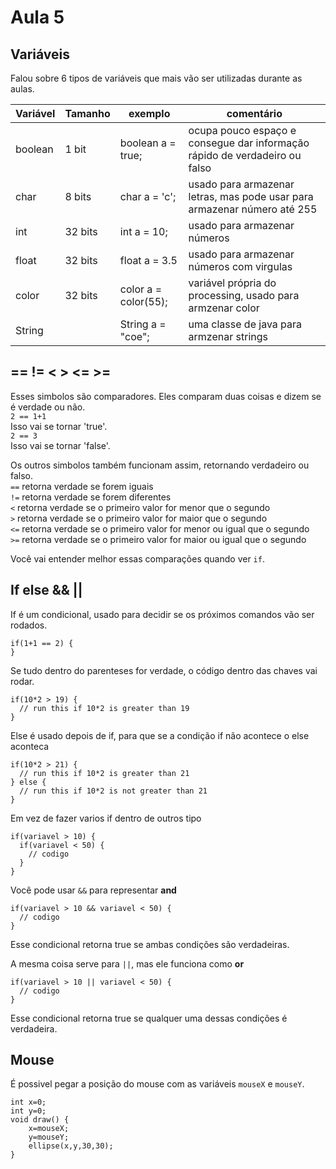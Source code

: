 # Aula 5

## Variáveis
Falou sobre 6 tipos de variáveis que mais vão ser utilizadas durante as aulas.  

| Variável | Tamanho | exemplo              | comentário                                                                 |
| -------- | ------- | -------------------- | -------------------------------------------------------------------------- |
| boolean  | 1 bit   | boolean a = true;    | ocupa pouco espaço e consegue dar informação rápido de verdadeiro ou falso |
| char     | 8 bits  | char a = 'c';        | usado para armazenar letras, mas pode usar para armazenar número até 255   |
| int      | 32 bits | int a = 10;          | usado para armazenar números                                               |
| float    | 32 bits | float a = 3.5        | usado para armazenar números com virgulas                                  |
| color    | 32 bits | color a = color(55); | variável própria do processing, usado para armzenar color                  |
| String   |         | String a = "coe";    | uma classe de java para armzenar strings                                   |

## == != < > <= >=
Esses simbolos são comparadores. Eles comparam duas coisas e dizem se é verdade ou não.  
`2 == 1+1`  
Isso vai se tornar 'true'.  
`2 == 3`  
Isso vai se tornar 'false'.  

Os outros simbolos também funcionam assim, retornando verdadeiro ou falso.  
`==` retorna verdade se forem iguais  
`!=` retorna verdade se forem diferentes  
`<` retorna verdade se o primeiro valor for menor que o segundo  
`>` retorna verdade se o primeiro valor for maior que o segundo  
`<=` retorna verdade se o primeiro valor for menor ou igual que o segundo  
`>=` retorna verdade se o primeiro valor for maior ou igual que o segundo  

Você vai entender melhor essas comparações quando ver `if`.  

## If else && ||
If é um condicional, usado para decidir se os próximos comandos vão ser rodados.  
```Processing
if(1+1 == 2) {
}
```

Se tudo dentro do parenteses for verdade, o código dentro das chaves vai rodar.  
```Processing
if(10*2 > 19) {
  // run this if 10*2 is greater than 19
}
```

Else é usado depois de if, para que se a condição if não acontece o else aconteca  
```Processing
if(10*2 > 21) {
  // run this if 10*2 is greater than 21
} else {
  // run this if 10*2 is not greater than 21
}
```

Em vez de fazer varios if dentro de outros tipo  
```Processing
if(variavel > 10) {
  if(variavel < 50) {
    // codigo
  }
}
```

Você pode usar `&&` para representar **and**  
```Processing
if(variavel > 10 && variavel < 50) {
  // codigo
}
```
Esse condicional retorna true se ambas condições são verdadeiras.  

A mesma coisa serve para `||`, mas ele funciona como **or**  
```Processing
if(variavel > 10 || variavel < 50) {
  // codigo
}
```
Esse condicional retorna true se qualquer uma dessas condições é verdadeira.  

## Mouse
É possivel pegar a posição do mouse com as variáveis `mouseX` e `mouseY`.  
```Processing
int x=0;
int y=0;
void draw() {
    x=mouseX;
    y=mouseY;
    ellipse(x,y,30,30);
}
```

